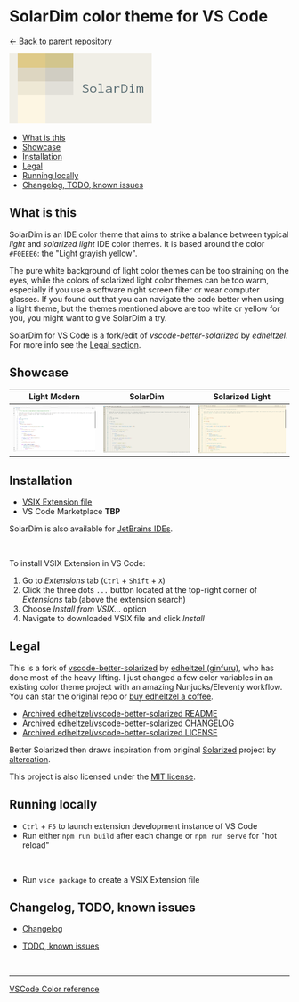 # SolarDim color theme for VS Code

[← Back to parent repository](https://github.com/RDMCz/SolarDim)

<img alt="solardim logo" src="https://raw.githubusercontent.com/RDMCz/SolarDim-VSCode/refs/heads/master/_markdown/images/solardim_capsule.png" height="125px" />

* [What is this](#what-is-this)
* [Showcase](#showcase)
* [Installation](#installation)
* [Legal](#legal)
* [Running locally](#running-locally)
* [Changelog, TODO, known issues](#changelog-todo-known-issues)

## What is this

SolarDim is an IDE color theme that aims to strike a balance between typical _light_ and _solarized light_ IDE color themes. It is based around the color `#F0EEE6`: the "Light grayish yellow".

The pure white background of light color themes can be too straining on the eyes, while the colors of solarized light color themes can be too warm, especially if you use a software night screen filter or wear computer glasses. If you found out that you can navigate the code better when using a light theme, but the themes mentioned above are too white or yellow for you, you might want to give SolarDim a try.

SolarDim for VS Code is a fork/edit of _vscode-better-solarized_ by _edheltzel_. For more info see the [Legal section](#legal).

## Showcase

Light Modern|SolarDim|Solarized Light
---|---|---
![screenshot of default light vscode](https://raw.githubusercontent.com/RDMCz/SolarDim-VSCode/refs/heads/master/_markdown/images/showcase_light.png)|![screenshot of SolarDim vscode](https://raw.githubusercontent.com/RDMCz/SolarDim-VSCode/refs/heads/master/_markdown/images/showcase_solardim.png)|![screenshot of default solarized light vscode](https://raw.githubusercontent.com/RDMCz/SolarDim-VSCode/refs/heads/master/_markdown/images/showcase_solarized_light.png)

## Installation

* [VSIX Extension file](https://github.com/RDMCz/SolarDim-VSCode/releases)
* VS Code Marketplace __TBP__

SolarDim is also available for [JetBrains IDEs](https://github.com/RDMCz/SolarDim-JetBrains).

<br>

To install VSIX Extension in VS Code:

1. Go to _Extensions_ tab (`Ctrl` + `Shift` + `X`)
2. Click the three dots `...` button located at the top-right corner of _Extensions_ tab (above the extension search)
3. Choose _Install from VSIX..._ option
4. Navigate to downloaded VSIX file and click _Install_

## Legal

This is a fork of [vscode-better-solarized](https://github.com/edheltzel/vscode-better-solarized) by [edheltzel (ginfuru)](https://github.com/edheltzel), who has done most of the heavy lifting. I just changed a few color variables in an existing color theme project with an amazing Nunjucks/Eleventy workflow. You can star the original repo or [buy edheltzel a coffee](https://buymeacoffee.com/edheltzel).

* [Archived edheltzel/vscode-better-solarized README](https://github.com/RDMCz/SolarDim-VSCode/blob/master/_markdown/original/README-ORIGINAL.MD)
* [Archived edheltzel/vscode-better-solarized CHANGELOG](https://github.com/RDMCz/SolarDim-VSCode/blob/master/_markdown/original/CHANGELOG-ORIGINAL.MD)
* [Archived edheltzel/vscode-better-solarized LICENSE](https://github.com/RDMCz/SolarDim-VSCode/blob/master/_markdown/original/LICENSE-ORIGINAL.txt)

Better Solarized then draws inspiration from original [Solarized](https://github.com/altercation/solarized) project by [altercation](https://github.com/altercation).

This project is also licensed under the [MIT license](https://github.com/RDMCz/SolarDim-VSCode/blob/master/LICENSE).

## Running locally

* `Ctrl` + `F5` to launch extension development instance of VS Code
* Run either `npm run build` after each change or `npm run serve` for "hot reload"

&nbsp;

* Run `vsce package` to create a VSIX Extension file

## Changelog, TODO, known issues

* [Changelog](https://github.com/RDMCz/SolarDim-VSCode/blob/master/_markdown/Changelog.MD)

* [TODO, known issues](https://github.com/RDMCz/SolarDim-VSCode/blob/master/_markdown/TODO.MD)

<br>

---

[VSCode Color reference](https://code.visualstudio.com/api/references/theme-color)

